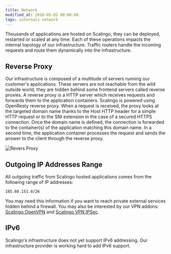 ```yaml
---
title: Network
modified_at: 2018-05-02 00:00:00
tags: internals network
---
```


Thousands of applications are hosted on Scalingo, they can be deployed, restarted or scaled at any
time. Each of these operations impacts the internal topology of our infrastructure. Traffic routers
handle the incoming requests and route them dynamically into the infrastructure.

## Reverse Proxy

Our infrastructure is composed of a multitude of servers running our customer's applications. These
servers are not reachable from the wild outside world, they are hidden behind some frontend servers
called reverse proxies. A reverse proxy is a HTTP server which receives requests and forwards them
to the application containers. Scalingo is powered using OpenResty reverse proxy. When a request is
received, the proxy looks at the targeted domain name thanks to the Host HTTP header for a simple
HTTP request or to the SNI extension in the case of a secured HTTPS connection. Once the domain name
is defined, the connection is forwarded to the container(s) of the application matching this domain
name. In a second time, the application container processes the request and sends the answer to the
client through the reverse proxy.

![Revers Proxy](https://cdn.scalingo.com/documentation/internals/reverse_proxies.svg)

## Outgoing IP Addresses Range

All outgoing traffic from Scalingo hosted applications comes from the following
range of IP addresses:

```
185.60.151.0/26
```

You may need this information if you want to reach private external services hidden behind a firewall. You may also be interested by our VPN addons: [Scalingo OpenVPN](https://scalingo.com/addons/scalingo-openvpn) and [Scalingo VPN IPSec](https://scalingo.com/addons/scalingo-vpn-ipsec).

## IPv6

Scalingo's infrastructure does not yet support IPv6 addressing. Our infrastructure provider is
working hard to add IPv6 support.
